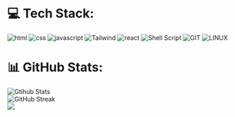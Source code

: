 # 💻 Tech Stack:
![html](https://img.shields.io/badge/HTML5-E34F26?style=for-the-badge&logo=html5&logoColor=white) ![css](https://img.shields.io/badge/CSS3-1572B6?style=for-the-badge&logo=css3&logoColor=white) ![javascript](https://img.shields.io/badge/JavaScript-323330?style=for-the-badge&logo=javascript&logoColor=F7DF1E) ![Tailwind](https://img.shields.io/badge/Tailwind_CSS-38B2AC?style=for-the-badge&logo=tailwind-css&logoColor=white) ![react](https://img.shields.io/badge/React-20232A?style=for-the-badge&logo=react&logoColor=61DAFB) ![Shell Script](https://img.shields.io/badge/Shell_Script-121011?style=for-the-badge&logo=gnu-bash&logoColor=white) ![GIT](https://img.shields.io/badge/Git-fc6d26?style=for-the-badge&logo=git&logoColor=white) ![LINUX](https://img.shields.io/badge/Linux-FCC624?style=for-the-badge&logo=linux&logoColor=black)

# 📊 GitHub Stats:
![Gtihub Stats](https://github-readme-stats.vercel.app/api?username=No0ne003&theme=ayu-mirage&hide_border=true&include_all_commits=false&count_private=false)<br/>
![GitHub Streak](https://streak-stats.demolab.com?user=No0ne003&theme=ayu-mirage&hide_border=true&border_radius=0)<br/>
![](https://github-readme-stats.vercel.app/api/top-langs/?username=No0ne003&theme=ayu-mirage&hide_border=true&include_all_commits=false&count_private=false&layout=compact)
